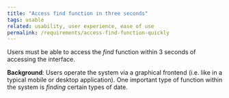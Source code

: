 ```yaml
---
title: "Access find function in three seconds"
tags: usable
related: usability, user experience, ease of use
permalink: /requirements/access-find-function-quickly
---
```


<div class="quality-requirement" markdown="1">

Users must be able to access the _find_ function within 3 seconds of accessing the interface.

**Background**: Users operate the system via a graphical frontend (i.e. like in a typical mobile or desktop application).
One important type of function within the system is _finding_ certain types of date.

</div><br>




